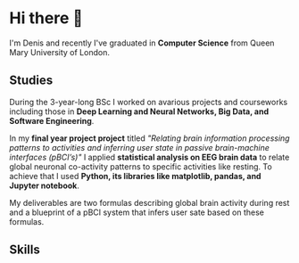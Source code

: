 ### <h1>Hi there 👋</h1>
I'm Denis and recently I've graduated in <b>Computer Science</b> from Queen Mary University of London.

<!--
**dnsgrig/dnsgrig** is a ✨ _special_ ✨ repository because its `README.md` (this file) appears on your GitHub profile.

Here are some ideas to get you started:

- 🔭 I’m currently working on ...
- 🌱 I’m currently learning ...
- 👯 I’m looking to collaborate on ...
- 🤔 I’m looking for help with ...
- 💬 Ask me about ...
- 📫 How to reach me: ...
- 😄 Pronouns: ...
- ⚡ Fun fact: ...
-->

<h2>Studies</h2>
During the 3-year-long BSc I worked on avarious projects and courseworks including those in <b>Deep Learning and Neural Networks, Big Data, and Software Engineering</b>.

In my <b>final year project project</b> titled <i>"Relating brain information processing patterns to activities and inferring user state
in passive brain-machine interfaces (pBCI’s)"</i> I applied <b>statistical analysis on EEG brain data</b> to relate global neuronal co-activity patterns to specific activities like resting. 
To achieve that I used <b>Python, its libraries like matplotlib, pandas, and Jupyter notebook</b>.

My deliverables are two formulas describing global brain activity during rest and a 
blueprint of a pBCI system that infers user sate based on these formulas.


<h2>Skills</h2>
